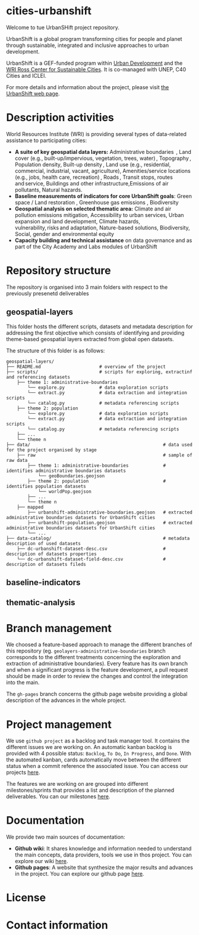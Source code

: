 # cities-urbanshift

Welcome to tue UrbanSHift project repository.

UrbanShift is a global program transforming cities for people and planet through sustainable, integrated and inclusive approaches to urban development.

UrbanShift is a GEF-funded program within [Urban Development](https://www.wri.org/cities/urban-development) and the [WRI Ross Center for Sustainable Cities](https://www.wri.org/cities). It is co-managed with UNEP, C40 Cities and ICLEI.

For more details and information about the project, please visit [the UrbanShift web page](https://www.wri.org/initiatives/urbanshift).

# Description activities

World Resources Institute (WRI) is providing several types of data-related assistance to participating cities:   

- **A suite of key geospatial data layers:** Administrative boundaries​  , Land cover (e.g., built-up/impervious, vegetation, trees, water)​ , Topography​ , Population density​, Built-up density​ , 
Land use (e.g., residential, commercial, industrial, vacant, agriculture)​, Amenities/service locations (e.g., jobs, health care, recreation)​ , Roads​ , Transit stops, routes and service, 
Buildings and other infrastructure,Emissions of air pollutants​, Natural hazards​.
- **Baseline measurements of indicators for core UrbanShift goals**: Green space / Land restoration , Greenhouse gas emissions  , Biodiversity 
- **Geospatial analysis on selected thematic area:** Climate and air pollution emissions mitigation, Accessibility to urban services, Urban expansion and land development, 
Climate hazards, vulnerability, risks and adaptation, Nature-based solutions, Biodiversity, Social, gender and environmental equity  
- **Capacity building and technical assistance** on data governance and as part of the City Academy and Labs modules of UrbanShift

# Repository structure

The repository is organised into 3 main folders with respect to the previously presenetd deliverables

## geospatial-layers

This folder hosts the different scripts, datasets and metadata description for addressing the first objective which consists of identifying and providing theme-based geospatial layers 
extracted from global open datasets.

The structure of this folder is as follows:

    geospatial-layers/
    ├── README.md                      # overview of the project
    ├── scripts/                       # scripts for exploring, extractinf and referencing datasets 
   	    ├── theme 1: administrative-boundaries        
	        └── explore.py             # data exploration scripts
		    └── extract.py             # data extraction and integration scripts
	        └── catalog.py             # metadata referencing scripts
	    ├── theme 2: population 
			└── explore.py             # data exploration scripts
		    └── extract.py             # data extraction and integration scripts
	        └── catalog.py             # metadata referencing scripts
		├── ...
	    └── theme n
	├── data/                                                  # data used for the project organised by stage
   	    ├── raw                                                # sample of raw data
	        ├── theme 1: administrative-boundaries             # identifies administrative boundaries datasets 
			    └── geoBoundaries.geojson
		    ├── theme 2: population                            # identifies population datasets 
			    └── worldPop.geojson
			├── ...                       
			└── theme n
	    ├── mapped
	        ├── urbanshift-administrative-boundaries.geojson   # extracted administrative boundaries datasets for UrbanShift cities
			├── urbanshift-population.geojson                  # extracted administrative boundaries datasets for UrbanShift cities                
			└── ...
	├── data-catalog/                                          # metadata description of used datasets
   	    ├── dc-urbanshift-dataset-desc.csv                     # description of datasets properties                     
		└── dc-urbanshift-dataset-field-desc.csv               # description of datasets fileds

## baseline-indicators

## thematic-analysis

# Branch management

We choosed a feature-based approach to manage the different branches of this repository (eg. `geolayers-administrative-boundaries` branch corresponds
to the different treatments concerning the exploration and extraction of administrative boundaries).
Every feature has its own branch and when a significant progress is the feature development, a 
pull request should be made in order to review the changes and control the integration into
the main.

The `gh-pages` branch concerns the github page website providing a global description of 
the advances in the whole project.

# Project management

We use `github project` as a backlog and task manager tool. It contains the different issues we are working on.
An automatic kanban backlog is provided with 4 possible status: `Backlog`, `To Do`, `In Progress`, and `Done`. 
With the automated kanban, cards automatically move between the different status when a commit reference the associated issue.
You can access our projects [here](https://github.com/wri/cities-urbanshift/projects).

The features we are working on are grouped into different milestones/sprints that provides a list and description of the 
planned deliverables. You can our milestones [here](https://github.com/wri/cities-urbanshift/milestones).

# Documentation

We provide two main sources of documentation:

- **Github wiki**: It shares knowledge and information needed to understand the main concepts, data providers, tools we 
use in thos project. You can explore our wiki [here](https://github.com/wri/cities-urbanshift/wiki).
- **Github pages**: A website that synthesize the major results and advances in the project. 
You can explore our github page [here](https://wri.github.io/cities-urbanshift/).

# License

# Contact information
